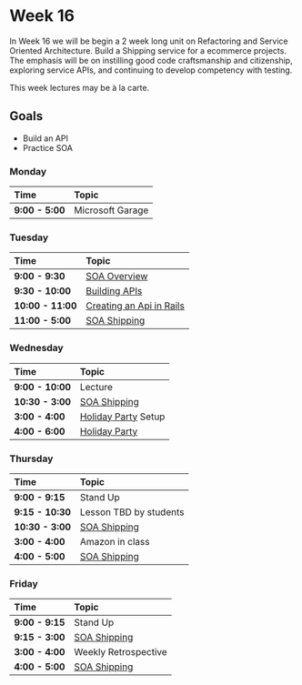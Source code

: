 # Week 16

In Week 16 we will be begin a 2 week long unit on Refactoring and Service Oriented Architecture. Build a Shipping service for a ecommerce projects. The emphasis will be on instilling good code craftsmanship and citizenship, exploring service APIs, and continuing to develop competency with testing.

This week lectures may be à la carte.

## Goals
- Build an API
- Practice SOA

### Monday

| Time             | Topic                                  |
|:-----------------|:---------------------------------------|
| **9:00 - 5:00**  | Microsoft Garage  |

### Tuesday

| Time             | Topic                                     |
|:-----------------|:------------------------------------------|
| **9:00 - 9:30** | [SOA Overview](shipping_service.md) |
| **9:30 - 10:00** | [Building APIs](tuesday/building_apis.md) |
| **10:00 - 11:00**  | [Creating an Api in Rails](../week12/wednesday/creating-an-api-in-rails.md)|
| **11:00 - 5:00** | [SOA Shipping](shipping_service.md)       |


### Wednesday
| Time              | Topic                                                 |
|:------------------|:------------------------------------------------------|
| **9:00 - 10:00**  | Lecture |
| **10:30 - 3:00**  | [SOA Shipping](shipping_service.md)                   |
| **3:00 - 4:00**  | [Holiday Party](https://www.eventbrite.com/e/ada-holiday-party-tickets-14536778897) Setup |
| **4:00 - 6:00**  | [Holiday Party](https://www.eventbrite.com/e/ada-holiday-party-tickets-14536778897) |


### Thursday

| Time             | Topic                               |
|:-----------------|:------------------------------------|
| **9:00 - 9:15**  | Stand Up                            |
| **9:15 - 10:30** | Lesson TBD by students              |
| **10:30 - 3:00** | [SOA Shipping](shipping_service.md) |
| **3:00 - 4:00** | Amazon in class |
| **4:00 - 5:00** | [SOA Shipping](shipping_service.md) |



### Friday

| Time            | Topic                               |
|:----------------|:------------------------------------|
| **9:00 - 9:15** | Stand Up                            |
| **9:15 - 3:00** | [SOA Shipping](shipping_service.md) |
| **3:00 - 4:00** | Weekly Retrospective                |
| **4:00 - 5:00** | [SOA Shipping](shipping_service.md) |
